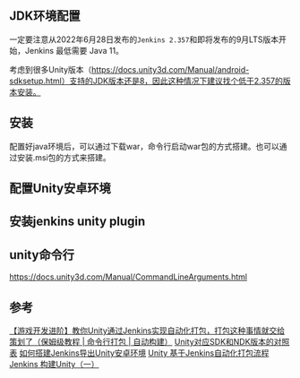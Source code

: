 ## JDK环境配置
一定要注意从2022年6月28日发布的``Jenkins 2.357``和即将发布的9月LTS版本开始，Jenkins 最低需要 Java 11。

考虑到很多Unity版本（https://docs.unity3d.com/Manual/android-sdksetup.html）支持的JDK版本还是8，因此这种情况下建议找个低于2.357的版本安装。

## 安装
配置好java环境后，可以通过下载war，命令行启动war包的方式搭建。也可以通过安装.msi包的方式来搭建。

## 配置Unity安卓环境


## 安装jenkins unity plugin

## unity命令行
https://docs.unity3d.com/Manual/CommandLineArguments.html







## 参考
[【游戏开发进阶】教你Unity通过Jenkins实现自动化打包，打包这种事情就交给策划了（保姆级教程 | 命令行打包 | 自动构建）](https://blog.csdn.net/linxinfa/article/details/118816132)
[Unity对应SDK和NDK版本的对照表](https://blog.csdn.net/Highning0007/article/details/135543166)
[如何搭建Jenkins导出Unity安卓环境](https://blog.csdn.net/dingxiaowei2013/article/details/84193091)
[Unity 基于Jenkins自动化打包流程](https://blog.csdn.net/weixin_41316824/article/details/129473843)
[Jenkins 构建Unity（一）](https://zhuanlan.zhihu.com/p/490969696)
